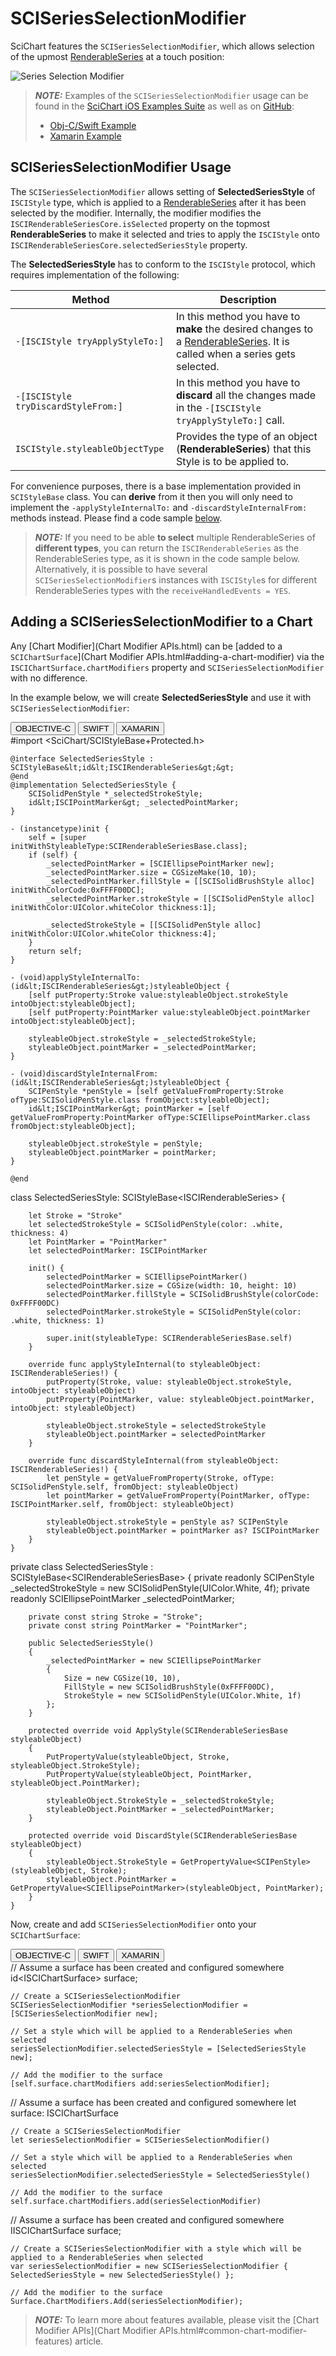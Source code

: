 # SCISeriesSelectionModifier
SciChart features the `SCISeriesSelectionModifier`, which allows selection of the upmost [RenderableSeries](renderableseries-apis.html) at a touch position:

![Series Selection Modifier](img/modifiers-2d/series-selection-modifier.png)

> **_NOTE:_** Examples of the `SCISeriesSelectionModifier` usage can be found in the [SciChart iOS Examples Suite](https://www.scichart.com/examples/ios-chart/) as well as on [GitHub](https://github.com/ABTSoftware/SciChart.iOS.Examples):
> 
> - [Obj-C/Swift Example](https://www.scichart.com/example/ios-series-selection/)
> - [Xamarin Example](https://www.scichart.com/example/xamarin-chart-series-selection-example/)

## SCISeriesSelectionModifier Usage
The `SCISeriesSelectionModifier` allows setting of **SelectedSeriesStyle** of `ISCIStyle` type, which is applied to a [RenderableSeries](renderableseries-apis.html) after it has been selected by the modifier. 
Internally, the modifier modifies the `ISCIRenderableSeriesCore.isSelected` property on the topmost **RenderableSeries** to make it selected and tries to apply the `ISCIStyle` onto `ISCIRenderableSeriesCore.selectedSeriesStyle` property.

The **SelectedSeriesStyle** has to conform to the `ISCIStyle` protocol, which requires implementation of the following:

| **Method**                          | **Description**                                                                                                                                        |
| ----------------------------------- | ------------------------------------------------------------------------------------------------------------------------------------------------------ |
| `-[ISCIStyle tryApplyStyleTo:]`     | In this method you have to **make** the desired changes to a [RenderableSeries](renderableseries-apis.html). It is called when a series gets selected. |
| `-[ISCIStyle tryDiscardStyleFrom:]` | In this method you have to **discard** all the changes made in the `-[ISCIStyle tryApplyStyleTo:]` call.                                               |
| `ISCIStyle.styleableObjectType`     | Provides the type of an object (**RenderableSeries**) that this Style is to be applied to.                                                             |

For convenience purposes, there is a base implementation provided in `SCIStyleBase` class. 
You can **derive** from it then you will only need to implement the `-applyStyleInternalTo:` and `-discardStyleInternalFrom:` methods instead. 
Please find a code sample [below](#adding-a-sciseriesselectionmodifier-to-a-chart).

> **_NOTE:_** If you need to be able **to select** multiple RenderableSeries of **different types**, you can return the `ISCIRenderableSeries` as the RenderableSeries type, as it is shown in the code sample below. 
> Alternatively, it is possible to have several `SCISeriesSelectionModifier`s instances with `ISCIStyle`s for different RenderableSeries types with the `receiveHandledEvents = YES`.

## Adding a SCISeriesSelectionModifier to a Chart
Any [Chart Modifier](Chart Modifier APIs.html) can be [added to a `SCIChartSurface`](Chart Modifier APIs.html#adding-a-chart-modifier) via the `ISCIChartSurface.chartModifiers` property and `SCISeriesSelectionModifier` with no difference.

In the example below, we will create **SelectedSeriesStyle** and use it with `SCISeriesSelectionModifier`:

<div class="code-snippet-tabs">
  <button class="code-snippet-tab" onclick="showCodeFor(event, 'objectivec')">OBJECTIVE-C</button>
  <button class="code-snippet-tab" onclick="showCodeFor(event, 'swift')">SWIFT</button>
  <button class="code-snippet-tab" onclick="showCodeFor(event, 'cs')">XAMARIN</button>
</div>
<div class="code-snippet" id="objectivec">
    #import &lt;SciChart/SCIStyleBase+Protected.h&gt;

    @interface SelectedSeriesStyle : SCIStyleBase&lt;id&lt;ISCIRenderableSeries&gt;&gt;
    @end
    @implementation SelectedSeriesStyle {
        SCISolidPenStyle *_selectedStrokeStyle;
        id&lt;ISCIPointMarker&gt; _selectedPointMarker;
    }

    - (instancetype)init {
        self = [super initWithStyleableType:SCIRenderableSeriesBase.class];
        if (self) {
            _selectedPointMarker = [SCIEllipsePointMarker new];
            _selectedPointMarker.size = CGSizeMake(10, 10);
            _selectedPointMarker.fillStyle = [[SCISolidBrushStyle alloc] initWithColorCode:0xFFFF00DC];
            _selectedPointMarker.strokeStyle = [[SCISolidPenStyle alloc] initWithColor:UIColor.whiteColor thickness:1];
            
            _selectedStrokeStyle = [[SCISolidPenStyle alloc] initWithColor:UIColor.whiteColor thickness:4];
        }
        return self;
    }

    - (void)applyStyleInternalTo:(id&lt;ISCIRenderableSeries&gt;)styleableObject {
        [self putProperty:Stroke value:styleableObject.strokeStyle intoObject:styleableObject];
        [self putProperty:PointMarker value:styleableObject.pointMarker intoObject:styleableObject];
        
        styleableObject.strokeStyle = _selectedStrokeStyle;
        styleableObject.pointMarker = _selectedPointMarker;
    }

    - (void)discardStyleInternalFrom:(id&lt;ISCIRenderableSeries&gt;)styleableObject {
        SCIPenStyle *penStyle = [self getValueFromProperty:Stroke ofType:SCISolidPenStyle.class fromObject:styleableObject];
        id&lt;ISCIPointMarker&gt; pointMarker = [self getValueFromProperty:PointMarker ofType:SCIEllipsePointMarker.class fromObject:styleableObject];
        
        styleableObject.strokeStyle = penStyle;
        styleableObject.pointMarker = pointMarker;
    }

    @end
</div>
<div class="code-snippet" id="swift">
    class SelectedSeriesStyle: SCIStyleBase&lt;ISCIRenderableSeries&gt; {

        let Stroke = "Stroke"
        let selectedStrokeStyle = SCISolidPenStyle(color: .white, thickness: 4)
        let PointMarker = "PointMarker"
        let selectedPointMarker: ISCIPointMarker
        
        init() {
            selectedPointMarker = SCIEllipsePointMarker()
            selectedPointMarker.size = CGSize(width: 10, height: 10)
            selectedPointMarker.fillStyle = SCISolidBrushStyle(colorCode: 0xFFFF00DC)
            selectedPointMarker.strokeStyle = SCISolidPenStyle(color: .white, thickness: 1)
            
            super.init(styleableType: SCIRenderableSeriesBase.self)
        }
        
        override func applyStyleInternal(to styleableObject: ISCIRenderableSeries!) {
            putProperty(Stroke, value: styleableObject.strokeStyle, intoObject: styleableObject)
            putProperty(PointMarker, value: styleableObject.pointMarker, intoObject: styleableObject)
            
            styleableObject.strokeStyle = selectedStrokeStyle
            styleableObject.pointMarker = selectedPointMarker
        }
        
        override func discardStyleInternal(from styleableObject: ISCIRenderableSeries!) {
            let penStyle = getValueFromProperty(Stroke, ofType: SCISolidPenStyle.self, fromObject: styleableObject)
            let pointMarker = getValueFromProperty(PointMarker, ofType: ISCIPointMarker.self, fromObject: styleableObject)
            
            styleableObject.strokeStyle = penStyle as? SCIPenStyle
            styleableObject.pointMarker = pointMarker as? ISCIPointMarker
        }
    }
</div>
<div class="code-snippet" id="cs">
    private class SelectedSeriesStyle : SCIStyleBase&lt;SCIRenderableSeriesBase&gt;
    {
        private readonly SCIPenStyle _selectedStrokeStyle = new SCISolidPenStyle(UIColor.White, 4f);
        private readonly SCIEllipsePointMarker _selectedPointMarker;

        private const string Stroke = "Stroke";
        private const string PointMarker = "PointMarker";

        public SelectedSeriesStyle()
        {
            _selectedPointMarker = new SCIEllipsePointMarker
            {
                Size = new CGSize(10, 10),
                FillStyle = new SCISolidBrushStyle(0xFFFF00DC),
                StrokeStyle = new SCISolidPenStyle(UIColor.White, 1f)
            };
        }

        protected override void ApplyStyle(SCIRenderableSeriesBase styleableObject)
        {
            PutPropertyValue(styleableObject, Stroke, styleableObject.StrokeStyle);
            PutPropertyValue(styleableObject, PointMarker, styleableObject.PointMarker);

            styleableObject.StrokeStyle = _selectedStrokeStyle;
            styleableObject.PointMarker = _selectedPointMarker;
        }

        protected override void DiscardStyle(SCIRenderableSeriesBase styleableObject)
        {
            styleableObject.StrokeStyle = GetPropertyValue<SCIPenStyle>(styleableObject, Stroke);
            styleableObject.PointMarker = GetPropertyValue<SCIEllipsePointMarker>(styleableObject, PointMarker);
        }
    }
</div>

Now, create and add `SCISeriesSelectionModifier` onto your `SCIChartSurface`:

<div class="code-snippet-tabs">
  <button class="code-snippet-tab" onclick="showCodeFor(event, 'objectivec')">OBJECTIVE-C</button>
  <button class="code-snippet-tab" onclick="showCodeFor(event, 'swift')">SWIFT</button>
  <button class="code-snippet-tab" onclick="showCodeFor(event, 'cs')">XAMARIN</button>
</div>
<div class="code-snippet" id="objectivec">
    // Assume a surface has been created and configured somewhere
    id&lt;ISCIChartSurface&gt; surface;

    // Create a SCISeriesSelectionModifier
    SCISeriesSelectionModifier *seriesSelectionModifier = [SCISeriesSelectionModifier new];

    // Set a style which will be applied to a RenderableSeries when selected
    seriesSelectionModifier.selectedSeriesStyle = [SelectedSeriesStyle new];

    // Add the modifier to the surface
    [self.surface.chartModifiers add:seriesSelectionModifier];
</div>
<div class="code-snippet" id="swift">
    // Assume a surface has been created and configured somewhere
    let surface: ISCIChartSurface

    // Create a SCISeriesSelectionModifier
    let seriesSelectionModifier = SCISeriesSelectionModifier()

    // Set a style which will be applied to a RenderableSeries when selected
    seriesSelectionModifier.selectedSeriesStyle = SelectedSeriesStyle()

    // Add the modifier to the surface
    self.surface.chartModifiers.add(seriesSelectionModifier)
</div>
<div class="code-snippet" id="cs">
    // Assume a surface has been created and configured somewhere
    IISCIChartSurface surface;

    // Create a SCISeriesSelectionModifier with a style which will be applied to a RenderableSeries when selected
    var seriesSelectionModifier = new SCISeriesSelectionModifier { SelectedSeriesStyle = new SelectedSeriesStyle() };

    // Add the modifier to the surface
    Surface.ChartModifiers.Add(seriesSelectionModifier);
</div>

> **_NOTE:_** To learn more about features available, please visit the [Chart Modifier APIs](Chart Modifier APIs.html#common-chart-modifier-features) article.
